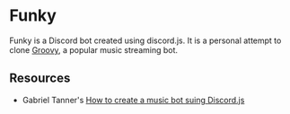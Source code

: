 # Funky

Funky is a Discord bot created using discord.js. It is a personal attempt to clone [Groovy](https://groovy.bot/), a popular music streaming bot.

## Resources

- Gabriel Tanner's [How to create a music bot suing Discord.js](https://gabrieltanner.org/blog/dicord-music-bot)

